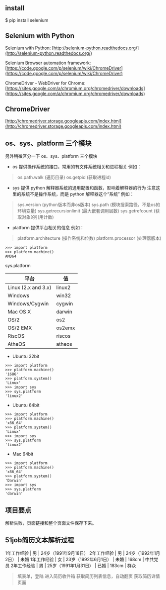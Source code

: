 ## install

$ pip install selenium


## Selenium with Python

Selenium with Python: [http://selenium-python.readthedocs.org/](http://selenium-python.readthedocs.org/)

Selenium Browser automation framework: [https://code.google.com/p/selenium/wiki/ChromeDriver](https://code.google.com/p/selenium/wiki/ChromeDriver)

ChromeDriver - WebDriver for Chrome: [https://sites.google.com/a/chromium.org/chromedriver/downloads](https://sites.google.com/a/chromium.org/chromedriver/downloads)


## ChromeDriver

[http://chromedriver.storage.googleapis.com/index.html](http://chromedriver.storage.googleapis.com/index.html)


## os、sys、platform 三个模块

另外稍微区分一下 os、sys、platform 三个模块

- os 提供操作系统的接口，常用的有文件系统相关和进程相关
例如：
> os.path.walk (遍历目录)
> os.getpid (获取进程id)


- sys 提供 python 解释器系统的通用配置和函数，影响着解释器的行为
注意这里的系统不是操作系统，而是 python 解释器这个“系统”
例如：
> sys.version (python版本而非os版本)
> sys.path (模块搜索路径，不是os的环境变量)
> sys.getrecursionlimit (最大嵌套调用层数)
> sys.getrefcount (获取对象的引用计数)

- platform 提供平台相关的信息
例如：
> platform.architecture (操作系统和位数)
> platform.processor (处理器版本)

```
>>> import platform
>>> platform.machine()
AMD64
```


sys.platform

| 平台 | 值 |
| --- | --- |
| Linux (2.x and 3.x) | linux2 |
| Windows | win32 |
| Windows/Cygwin | cygwin |
| Mac OS X | darwin |
| OS/2 | os2 |
| OS/2 EMX | os2emx |
| RiscOS | riscos |
| AtheOS | atheos |


- Ubuntu 32bit
```
>>> import platform
>>> platform.machine()
'i686'
>>> platform.system()
'Linux'
>>> import sys
>>> sys.platform
'linux2'
```


- Ubuntu 64bit
```
>>> import platform
>>> platform.machine()
'x86_64'
>>> platform.system()
'Linux'
>>> import sys
>>> sys.platform
'linux2'
```


- Mac 64bit
```
>>> import platform
>>> platform.machine()
'x86_64'
>>> platform.system()
'Darwin'
>>> import sys
>>> sys.platform
'darwin'
```


## 项目要点

解析失败，页面链接和整个页面文件保存下来。



## 51job简历文本解析过程

1年工作经验 | 男 |  24岁（1991年9月18日）
2年工作经验 | 男 |  24岁（1992年1月2日） |  未婚
1年工作经验 | 女 |  23岁（1992年6月1日） |  未婚 |  168cm |  中共党员
2年工作经验 | 男 |  25岁（1991年1月31日） |  已婚 |  183cm |  群众


> 填表单，登陆
> 进入简历收件箱
> 获取简历列表信息，自动翻页
> 获取简历详情页面

